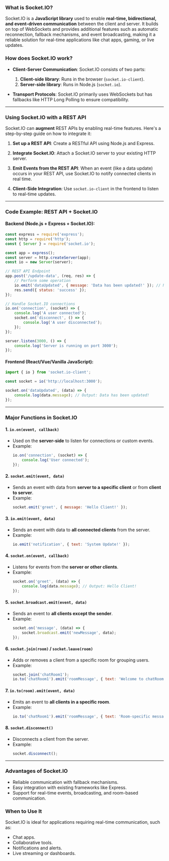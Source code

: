 ### What is Socket.IO?

Socket.IO is a **JavaScript library** used to enable **real-time, bidirectional, and event-driven communication** between the client and server. It builds on top of WebSockets and provides additional features such as automatic reconnection, fallback mechanisms, and event broadcasting, making it a reliable solution for real-time applications like chat apps, gaming, or live updates.

### How does Socket.IO work?

- **Client-Server Communication**: Socket.IO consists of two parts:
  1. **Client-side library**: Runs in the browser (`socket.io-client`).
  2. **Server-side library**: Runs in Node.js (`socket.io`).
  
- **Transport Protocols**: Socket.IO primarily uses WebSockets but has fallbacks like HTTP Long Polling to ensure compatibility.

---

### Using Socket.IO with a REST API

Socket.IO can **augment** REST APIs by enabling real-time features. Here's a step-by-step guide on how to integrate it:

1. **Set up a REST API**:
   Create a RESTful API using Node.js and Express.

2. **Integrate Socket.IO**:
   Attach a Socket.IO server to your existing HTTP server.

3. **Emit Events from the REST API**:
   When an event (like a data update) occurs in your REST API, use Socket.IO to notify connected clients in real time.

4. **Client-Side Integration**:
   Use `socket.io-client` in the frontend to listen to real-time updates.

---

### Code Example: REST API + Socket.IO

#### Backend (Node.js + Express + Socket.IO):
```javascript
const express = require('express');
const http = require('http');
const { Server } = require('socket.io');

const app = express();
const server = http.createServer(app);
const io = new Server(server);

// REST API Endpoint
app.post('/update-data', (req, res) => {
    // Perform some operation
    io.emit('dataUpdated', { message: 'Data has been updated!' }); // Notify clients
    res.send({ status: 'success' });
});

// Handle Socket.IO connections
io.on('connection', (socket) => {
    console.log('A user connected');
    socket.on('disconnect', () => {
        console.log('A user disconnected');
    });
});

server.listen(3000, () => {
    console.log('Server is running on port 3000');
});
```

#### Frontend (React/Vue/Vanilla JavaScript):
```javascript
import { io } from 'socket.io-client';

const socket = io('http://localhost:3000');

socket.on('dataUpdated', (data) => {
    console.log(data.message); // Output: Data has been updated!
});
```

---

### Major Functions in Socket.IO

#### 1. **`io.on(event, callback)`**
   - Used on the **server-side** to listen for connections or custom events.
   - Example:
     ```javascript
     io.on('connection', (socket) => {
         console.log('User connected');
     });
     ```

#### 2. **`socket.emit(event, data)`**
   - Sends an event with data from **server to a specific client** or from **client to server**.
   - Example:
     ```javascript
     socket.emit('greet', { message: 'Hello Client!' });
     ```

#### 3. **`io.emit(event, data)`**
   - Sends an event with data to **all connected clients** from the server.
   - Example:
     ```javascript
     io.emit('notification', { text: 'System Update!' });
     ```

#### 4. **`socket.on(event, callback)`**
   - Listens for events from the **server or other clients**.
   - Example:
     ```javascript
     socket.on('greet', (data) => {
         console.log(data.message); // Output: Hello Client!
     });
     ```

#### 5. **`socket.broadcast.emit(event, data)`**
   - Sends an event to **all clients except the sender**.
   - Example:
     ```javascript
     socket.on('message', (data) => {
         socket.broadcast.emit('newMessage', data);
     });
     ```

#### 6. **`socket.join(room)` / `socket.leave(room)`**
   - Adds or removes a client from a specific room for grouping users.
   - Example:
     ```javascript
     socket.join('chatRoom1');
     io.to('chatRoom1').emit('roomMessage', { text: 'Welcome to chatRoom1!' });
     ```

#### 7. **`io.to(room).emit(event, data)`**
   - Emits an event to **all clients in a specific room**.
   - Example:
     ```javascript
     io.to('chatRoom1').emit('roomMessage', { text: 'Room-specific message' });
     ```

#### 8. **`socket.disconnect()`**
   - Disconnects a client from the server.
   - Example:
     ```javascript
     socket.disconnect();
     ```

---

### Advantages of Socket.IO
- Reliable communication with fallback mechanisms.
- Easy integration with existing frameworks like Express.
- Support for real-time events, broadcasting, and room-based communication.

### When to Use It
Socket.IO is ideal for applications requiring real-time communication, such as:
- Chat apps.
- Collaborative tools.
- Notifications and alerts.
- Live streaming or dashboards.